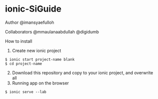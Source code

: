 ionic-SiGuide
=============

Author
@imansyaefulloh

Collaborators
@mmaulanaabdullah
@digidumb

How to install
1. Create new ionic project 
```shell
$ ionic start project-name blank
$ cd project-name
```
2. Download this repository and copy to your ionic project, and overwrite all
3. Running app on the browser
```shell
$ ionic serve --lab
```
